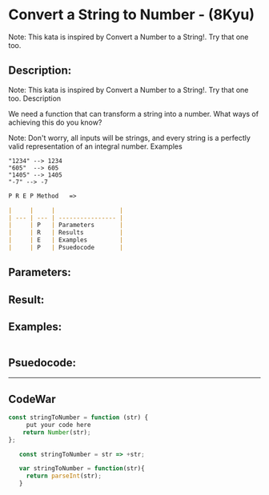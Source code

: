 # Convert a String to Number - (8Kyu)

Note: This kata is inspired by Convert a Number to a String!. Try that one too.

## Description:

Note: This kata is inspired by Convert a Number to a String!. Try that one too.
Description

We need a function that can transform a string into a number. What ways of achieving this do you know?

Note: Don't worry, all inputs will be strings, and every string is a perfectly valid representation of an integral number.
Examples

	"1234" --> 1234
	"605"  --> 605
	"1405" --> 1405
	"-7" --> -7


```md
P R E P Method   =>

|     |     |                  |
| --- | --- | ---------------- |
|     | P   | Parameters       |
|     | R   | Results          |
|     | E   | Examples         |
|     | P   | Psuedocode       |
```
## Parameters: 

## Result: 

## Examples: 
```js

```
## Psuedocode: 


---


## CodeWar

```js
const stringToNumber = function (str) {
	 put your code here
	return Number(str);
};

   const stringToNumber = str => +str;

   var stringToNumber = function(str){
     return parseInt(str);
   }
```
